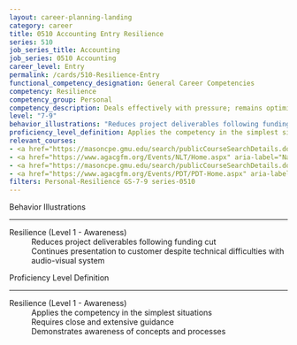 ```yaml
---
layout: career-planning-landing
category: career
title: 0510 Accounting Entry Resilience
series: 510
job_series_title: Accounting
job_series: 0510 Accounting
career_level: Entry
permalink: /cards/510-Resilience-Entry
functional_competency_designation: General Career Competencies
competency: Resilience
competency_group: Personal
competency_description: Deals effectively with pressure; remains optimistic and persistent, even under adversity; recovers quickly from setbacks.
level: "7-9"
behavior_illustrations: "Reduces project deliverables following funding cut ? Continues presentation to customer despite technical difficulties with audio-visual system  "
proficiency_level_definition: Applies the competency in the simplest situations ? Requires close and extensive guidance ? Demonstrates awareness of concepts and processes
relevant_courses: 
- <a href="https://masoncpe.gmu.edu/search/publicCourseSearchDetails.do?method=load&courseId=25470&courseTitle=positive-leadership-certificate-program" aria-label="LCCS 0300 Positive Leadership Certificate - https://masoncpe.gmu.edu/search/publicCourseSearchDetails.do?method=load&courseId=25470&courseTitle=positive-leadership-certificate-program">LCCS 0300 Positive Leadership Certificate</a>, George Mason University
- <a href="https://www.agacgfm.org/Events/NLT/Home.aspx" aria-label="National Leadership Training (NLT) - multi-competency training - https://www.agacgfm.org/Events/NLT/Home.aspx">National Leadership Training (NLT) - multi-competency training</a>, AGA
- <a href="https://masoncpe.gmu.edu/search/publicCourseSearchDetails.do?method=load&courseId=1552734&courseTitle=strengths-based-leadership&selectedProgramAreaId=18214&selectedProgramStreamId=93287" aria-label="PELA 0425 Strengths-Based Leadership - https://masoncpe.gmu.edu/search/publicCourseSearchDetails.do?method=load&courseId=1552734&courseTitle=strengths-based-leadership&selectedProgramAreaId=18214&selectedProgramStreamId=93287">PELA 0425 Strengths-Based Leadership</a>, George Mason University
- <a href="https://www.agacgfm.org/Events/PDT/PDT-Home.aspx" aria-label="Professional Development Training (PDT) - multi-competency training - https://www.agacgfm.org/Events/PDT/PDT-Home.aspx">Professional Development Training (PDT) - multi-competency training</a>, AGA
filters: Personal-Resilience GS-7-9 series-0510
---
```


<div class="desktop:grid-col-6 margin-y-3">
  <div class="border-top-2 bg-white padding-3 shadow-5 height-full members-hover border-1px button-border border-top-blue radius-lg">
    <p class="text-bold label-color font-size-21">Behavior Illustrations</p>
    <hr class="hr-green"/>
    <dl class="text-base card-content-color"><dt>Resilience (Level 1 - Awareness)</dt><dd>Reduces project deliverables following funding cut </dd><dd> Continues presentation to customer despite technical difficulties with audio-visual system 
</dd></dl>
  </div>
</div>
<div class="desktop:grid-col-6 margin-y-3">
  <div class="border-top-2 bg-white padding-3 shadow-5 height-full members-hover border-1px button-border border-top-blue radius-lg">
    <p class="text-bold label-color font-size-21">Proficiency Level Definition</p>
     <hr class="hr-green"/>
    <dl class="text-base card-content-color"><dt>Resilience (Level 1 - Awareness)</dt><dd>Applies the competency in the simplest situations </dd><dd> Requires close and extensive guidance </dd><dd> Demonstrates awareness of concepts and processes</dd></dl>
  </div>
</div>
